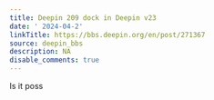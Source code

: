 ```yaml
---
title: Deepin 209 dock in Deepin v23
date: ' 2024-04-2'
linkTitle: https://bbs.deepin.org/en/post/271367
source: deepin_bbs
description: NA
disable_comments: true
---
```

Is it poss
